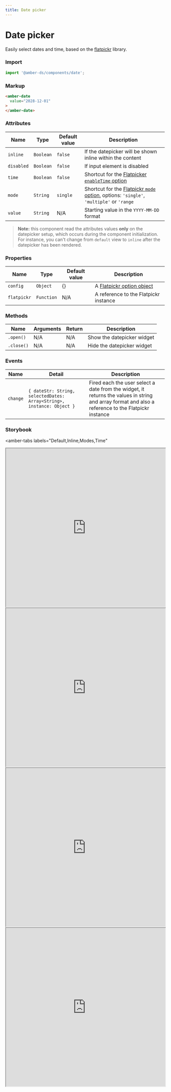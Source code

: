 ```yaml
---
title: Date picker
---
```


# Date picker
Easily select dates and time, based on the [flatpickr](https://flatpickr.js.org/) library.

### Import
```javascript
import '@amber-ds/components/date';
```

### Markup
```html
<amber-date
  value="2028-12-01"
>
</amber-date>
```

### Attributes

| Name | Type | Default value | Description |
|------|------|---------------|-------------|
| `inline` | `Boolean` | `false` | If the datepicker will be shown inline within the content |
| `disabled` | `Boolean` | `false` | If input element is disabled |
| `time` | `Boolean` | `false` | Shortcut for the [Flatpicker `enableTime` option](https://flatpickr.js.org/options/) |
| `mode` | `String` | `single` | Shortcut for the [Flatpickr `mode` option](https://flatpickr.js.org/options/), options: `'single'`, `'multiple'` or `'range` |
| `value` | `String` | N/A | Starting value in the `YYYY-MM-DD` format |

> **Note:** this component read the attributes values **only** on the datepicker setup, which occurs during the component initialization. For instance, you can't change from `default` view to `inline` after the datepicker has been rendered.

### Properties

| Name | Type | Default value | Description |
|------|------|---------------|-------------|
| `config` | `Object` | {} | A [Flatpickr option object](https://flatpickr.js.org/options/) |
| `flatpickr` | `Function` | N/A | A reference to the Flatpickr instance |

### Methods
| Name | Arguments | Return | Description |
|------|-----------|--------|-------------|
| `.open()` | N/A | N/A | Show the datepicker widget |
| `.close()` | N/A | N/A | Hide the datepicker widget |

### Events
| Name | Detail | Description |
|------|--------|-------------|
|`change`|`{ dateStr: String,` `selectedDates: Array<String>,` `instance: Object }`| Fired each the user select a date from the widget, it returns the values in string and array format and also a reference to the Flatpickr instance |


### Storybook

<amber-tabs 
  labels="Default,Inline,Modes,Time"
>
<amber-tab-content>
<iframe title="storybook" width="100%" height="500px" src="https://bitrockteam.github.io/amber-components/?path=/story/date-picker--playground"></iframe>
</amber-tab-content>
<amber-tab-content>
<iframe title="storybook" width="100%" height="500px" src="https://bitrockteam.github.io/amber-components/?path=/story/date-picker--inline"></iframe>
</amber-tab-content>
<amber-tab-content>
<iframe title="storybook" width="100%" height="500px" src="https://bitrockteam.github.io/amber-components/?path=/story/date-picker--modes"></iframe>
</amber-tab-content>
<amber-tab-content>
<iframe title="storybook" width="100%" height="500px" src="https://bitrockteam.github.io/amber-components/?path=/story/date-picker--time"></iframe>
</amber-tab-content>
</amber-tabs>